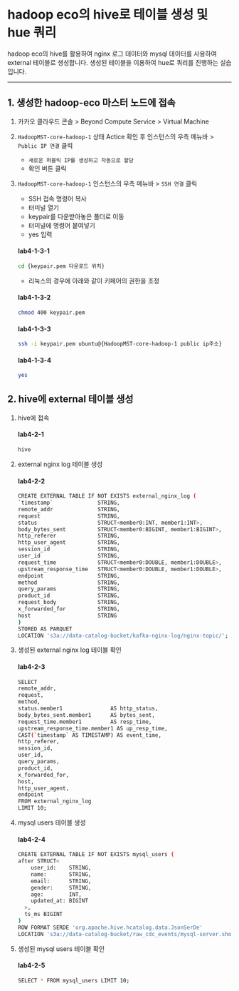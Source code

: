 # hadoop eco의 hive로 테이블 생성 및 hue 쿼리

hadoop eco의 hive를 활용하여 nginx 로그 데이터와 mysql 데이터를 사용하여 external 테이블로 생성합니다. 생성된 테이블을 이용하여 hue로 쿼리를 진행하는 실습입니다.

---
## 1. 생성한 hadoop-eco 마스터 노드에 접속

1. 카카오 클라우드 콘솔 > Beyond Compute Service > Virtual Machine
2. `HadoopMST-core-hadoop-1` 상태 Actice 확인 후 인스턴스의 우측 메뉴바 > `Public IP 연결` 클릭

    - `새로운 퍼블릭 IP를 생성하고 자동으로 할당`
    - 확인 버튼 클릭

3. `HadoopMST-core-hadoop-1` 인스턴스의 우측 메뉴바 > `SSH 연결` 클릭

    - SSH 접속 명령어 복사
    - 터미널 열기
    - keypair를 다운받아놓은 폴더로 이동
    - 터미널에 명령어 붙여넣기
    - yes 입력

    #### **lab4-1-3-1**
    
    ```bash
    cd {keypair.pem 다운로드 위치}
    ```
    
    - 리눅스의 경우에 아래와 같이 키페어의 권한을 조정
    
    #### **lab4-1-3-2**
    
    ```bash
    chmod 400 keypair.pem
    ```
    
    #### **lab4-1-3-3**
    
    ```bash
    ssh -i keypair.pem ubuntu@{HadoopMST-core-hadoop-1 public ip주소}
    ```
    
    
    
    #### **lab4-1-3-4**
    
    ```bash
    yes
    ```

## 2. hive에 external 테이블 생성

1. hive에 접속

    #### **lab4-2-1**

    ```bash
    hive
    ```

2. external nginx log 테이블 생성

    #### **lab4-2-2**

    ```bash
    CREATE EXTERNAL TABLE IF NOT EXISTS external_nginx_log (
    `timestamp`              STRING,
    remote_addr              STRING,
    request                  STRING,
    status                   STRUCT<member0:INT, member1:INT>,
    body_bytes_sent          STRUCT<member0:BIGINT, member1:BIGINT>,
    http_referer             STRING,
    http_user_agent          STRING,
    session_id               STRING,
    user_id                  STRING,
    request_time             STRUCT<member0:DOUBLE, member1:DOUBLE>,
    upstream_response_time   STRUCT<member0:DOUBLE, member1:DOUBLE>,
    endpoint                 STRING,
    method                   STRING,
    query_params             STRING,
    product_id               STRING,
    request_body             STRING,
    x_forwarded_for          STRING,
    host                     STRING
    )
    STORED AS PARQUET
    LOCATION 's3a://data-catalog-bucket/kafka-nginx-log/nginx-topic/';
    ```

3. 생성된 external nginx log 테이블 확인

    #### **lab4-2-3**

    ```bash
    SELECT
    remote_addr,
    request,
    method,
    status.member1               AS http_status,
    body_bytes_sent.member1      AS bytes_sent,
    request_time.member1         AS resp_time,
    upstream_response_time.member1 AS up_resp_time,
    CAST(`timestamp` AS TIMESTAMP) AS event_time,
    http_referer,
    session_id,
    user_id,
    query_params,
    product_id,
    x_forwarded_for,
    host,
    http_user_agent,
    endpoint
    FROM external_nginx_log
    LIMIT 10;
    ```

4. mysql users 테이블 생성

     #### **lab4-2-4**

    ```bash
    CREATE EXTERNAL TABLE IF NOT EXISTS mysql_users (
    after STRUCT<
        user_id:    STRING,
        name:       STRING,
        email:      STRING,
        gender:     STRING,
        age:        INT,
        updated_at: BIGINT
      >,
      ts_ms BIGINT
    )
    ROW FORMAT SERDE 'org.apache.hive.hcatalog.data.JsonSerDe'
    LOCATION 's3a://data-catalog-bucket/raw_cdc_events/mysql-server.shopdb.users/';
    ```

5. 생성된 mysql users 테이블 확인

     #### **lab4-2-5**

    ```bash
    SELECT * FROM mysql_users LIMIT 10;
    ```














   
